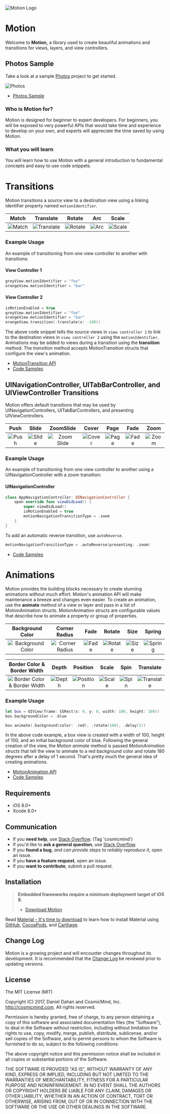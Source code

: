![Motion Logo](http://www.cosmicmind.com/motion/logo/motion_logo.png)

# Motion

Welcome to **Motion,** a library used to create beautiful animations and transitions for views, layers, and view controllers.

## Photos Sample

Take a look at a sample [Photos](https://github.com/CosmicMind/Samples/tree/master/Projects/Programmatic/Photos) project to get started.

![Photos](http://www.cosmicmind.com/motion/projects/photos.gif)

* [Photos Sample](https://github.com/CosmicMind/Samples/tree/master/Projects/Programmatic/Photos)

### Who is Motion for?

Motion is designed for beginner to expert developers. For beginners, you will be exposed to very powerful APIs that would take time and experience to develop on your own, and experts will appreciate the time saved by using Motion.

### What you will learn

You will learn how to use Motion with a general introduction to fundamental concepts and easy to use code snippets.

# Transitions

Motion transitions a source view to a destination view using a linking identifier property named `motionIdentifier`.

| Match | Translate | Rotate | Arc | Scale |
|:---:|:---:|:---:|:---:|:---:|
| ![Match](http://www.cosmicmind.com/motion/transitions_identifier/match.gif) |  ![Translate](http://www.cosmicmind.com/motion/transitions_identifier/translate.gif) | ![Rotate](http://www.cosmicmind.com/motion/transitions_identifier/rotate.gif) | ![Arc](http://www.cosmicmind.com/motion/transitions_identifier/arc.gif) | ![Scale](http://www.cosmicmind.com/motion/transitions_identifier/scale.gif) |

### Example Usage

An example of transitioning from one view controller to another with transitions:

#### View Controller 1

```swift
greyView.motionIdentifier = "foo"
orangeView.motionIdentifier = "bar"
```

#### View Controller 2

```swift
isMotionEnabled = true
greyView.motionIdentifier = "foo"
orangeView.motionIdentifier = "bar"
orangeView.transition(.translate(x: -100))
```

The above code snippet tells the source views in `view controller 1` to link to the destination views in `view controller 2` using the `motionIdentifier`. Animations may be added to views during a transition using the **transition** method. The *transition* method accepts MotionTransition structs that configure the view's animation.

* [MotionTransition API](https://cosmicmind.gitbooks.io/motion/content/motion_transition_api.html)
* [Code Samples](https://github.com/CosmicMind/Samples/tree/master/Projects/Programmatic/TransitionsWithIdentifier)

## UINavigationController, UITabBarController, and UIViewController Transitions

Motion offers default transitions that may be used by UINavigationControllers, UITabBarControllers, and presenting UIViewControllers.

| Push | Slide | ZoomSlide | Cover | Page | Fade | Zoom |
|:---:|:---:|:---:|:---:|:---:|:---:|:---:|
| ![Push](http://www.cosmicmind.com/motion/transitions/push.gif)  | ![Slide](http://www.cosmicmind.com/motion/transitions/slide.gif)| ![Zoom Slide](http://www.cosmicmind.com/motion/transitions/zoom_slide.gif) | ![Cover](http://www.cosmicmind.com/motion/transitions/cover.gif) | ![Page](http://www.cosmicmind.com/motion/transitions/page_in.gif) | ![Fade](http://www.cosmicmind.com/motion/transitions/fade.gif) | ![Zoom](http://www.cosmicmind.com/motion/transitions/zoom.gif)|

### Example Usage

An example of transitioning from one view controller to another using a UINavigationController with a zoom transition:

#### UINavigationController

```swift
class AppNavigationController: UINavigationController {
    open override func viewDidLoad() {
        super.viewDidLoad()
        isMotionEnabled = true
        motionNavigationTransitionType = .zoom
    }
}
```

To add an automatic reverse transition, use `autoReverse`.

```swift
motionNavigationTransitionType = .autoReverse(presenting: .zoom)
```

* [Code Samples](https://github.com/CosmicMind/Samples/tree/master/Projects/Programmatic/Transitions)

# Animations

Motion provides the building blocks necessary to create stunning animations without much effort. Motion's animation API will make maintenance a breeze and changes even easier. To create an animation, use the **animate** method of a view or layer and pass in a list of MotionAnimation structs. MotionAnimation structs are configurable values that describe how to animate a property or group of properties.

| Background Color | Corner Radius | Fade | Rotate | Size | Spring |
|:---:|:---:|:---:|:---:|:---:|:---:|
| ![Background Color](http://www.cosmicmind.com/motion/animations/background_color.gif) | ![Corner Radius](http://www.cosmicmind.com/motion/animations/corner_radius.gif) | ![Fade](http://www.cosmicmind.com/motion/animations/fade.gif) | ![Rotate](http://www.cosmicmind.com/motion/animations/rotate.gif) | ![Size](http://www.cosmicmind.com/motion/animations/size.gif) | ![Spring](http://www.cosmicmind.com/motion/animations/spring.gif) |

| Border Color & Border Width | Depth | Position | Scale | Spin | Translate |
|:---:|:---:|:---:|:---:|:---:|:---:|
|![Border Color & Border Width](http://www.cosmicmind.com/motion/animations/border_color.gif) | ![Depth](http://www.cosmicmind.com/motion/animations/depth.gif) | ![Position](http://www.cosmicmind.com/motion/animations/position.gif) | ![Scale](http://www.cosmicmind.com/motion/animations/scale.gif) | ![Spin](http://www.cosmicmind.com/motion/animations/spin.gif) | ![Translate](http://www.cosmicmind.com/motion/animations/translate.gif) |

### Example Usage

```swift
let box = UIView(frame: CGRect(x: 0, y: 0, width: 100, height: 100))
box.backgroundColor = .blue

box.animate(.background(color: .red), .rotate(180), .delay(1))
```

In the above code example, a box view is created with a width of 100, height of 100, and an initial background color of blue. Following the general creation of the view, the _Motion animate_ method is passed _MotionAnimation structs_ that tell the view to animate to a red background color and rotate 180 degrees after a delay of 1 second. That's pretty much the general idea of creating animations.

* [MotionAnimation API](https://cosmicmind.gitbooks.io/motion/content/motion_animation_api.html)
* [Code Samples](https://github.com/CosmicMind/Samples/tree/master/Projects/Programmatic/Animations)

## Requirements

* iOS 8.0+
* Xcode 8.0+

## Communication

- If you **need help**, use [Stack Overflow](http://stackoverflow.com/questions/tagged/cosmicmind). (Tag 'cosmicmind')
- If you'd like to **ask a general question**, use [Stack Overflow](http://stackoverflow.com/questions/tagged/cosmicmind).
- If you **found a bug**, _and can provide steps to reliably reproduce it_, open an issue.
- If you **have a feature request**, open an issue.
- If you **want to contribute**, submit a pull request.

## Installation

> **Embedded frameworks require a minimum deployment target of iOS 8.**
> - [Download Motion](https://github.com/CosmicMind/Motion/archive/master.zip)

Read [Material - It's time to download](https://www.cosmicmind.com/danieldahan/lesson/6) to learn how to install Material using [GitHub](http://github.com), [CocoaPods](http://cocoapods.org), and [Carthage](https://github.com/Carthage/Carthage).

## Change Log

Motion is a growing project and will encounter changes throughout its development. It is recommended that the [Change Log](https://github.com/CosmicMind/Motion/blob/master/CHANGELOG.md) be reviewed prior to updating versions.

## License

The MIT License (MIT)

Copyright (C) 2017, Daniel Dahan and CosmicMind, Inc. <http://cosmicmind.com>.
All rights reserved.

Permission is hereby granted, free of charge, to any person obtaining a copy
of this software and associated documentation files (the "Software"), to deal
in the Software without restriction, including without limitation the rights
to use, copy, modify, merge, publish, distribute, sublicense, and/or sell
copies of the Software, and to permit persons to whom the Software is
furnished to do so, subject to the following conditions:

The above copyright notice and this permission notice shall be included in
all copies or substantial portions of the Software.

THE SOFTWARE IS PROVIDED "AS IS", WITHOUT WARRANTY OF ANY KIND, EXPRESS OR
IMPLIED, INCLUDING BUT NOT LIMITED TO THE WARRANTIES OF MERCHANTABILITY,
FITNESS FOR A PARTICULAR PURPOSE AND NONINFRINGEMENT. IN NO EVENT SHALL THE
AUTHORS OR COPYRIGHT HOLDERS BE LIABLE FOR ANY CLAIM, DAMAGES OR OTHER
LIABILITY, WHETHER IN AN ACTION OF CONTRACT, TORT OR OTHERWISE, ARISING FROM,
OUT OF OR IN CONNECTION WITH THE SOFTWARE OR THE USE OR OTHER DEALINGS IN
THE SOFTWARE.
